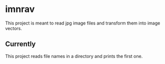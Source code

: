 # imnrav

This project is meant to read jpg image files and transform them into image vectors. 

## Currently
This project reads file names in a directory and prints the first one.
